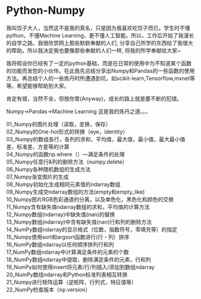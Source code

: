 # Python-Numpy

我叫饺子大人，当然这不是我的真名，只是因为我喜欢吃饺子而已。学生时不懂python，不懂Machine Learning，更不懂人工智能。所以，工作后开始了我漫长的自学之路。我很欣赏网上那些默默奉献的人们, 分享自己所学的东西给了我很大的帮助。所以我决定我也要像那些奉献的人们一样, 将我的所学奉献给大家~

我将假设你已经有了一定的python基础，而是在日常的使用中为不知道某个函数的功能而发愁的小伙伴。在此我先总结分享出Numpy和Pandas的一些函数的使用方法。再总结个人的一些炼丹时所遭遇到坑，如scikit-learn,Tensorflow,mxnet等等。希望能够帮助到大家。

肯定有错，当然不全，但按你胃(Anyway)，成长的路上就是要不断的犯错。 

Numpy→Pandas→Machine Learning 这是我的炼丹之道。。。

01_Numpy的图片处理（读取，变换，保存）\
02_Numpy的One-hot形式的转换（eye，identity）\
03_Numpy的数组各行，各列的求和，平均值，最大值，最小值，最大最小值差，标准差，方差等的计算\
04_Numpy的函数np.where（）—满足条件的处理\
05_Numpy任意行&列的删除方法（numpy.delete）\
06_Numpy各种随机数组的生成方法\
07_Numpy渐变图片的生成\
08_Numpy初始化生成相同元素值的ndarray数组\
09_Numpy生成空ndarray数组的方法(empty和empty_like)\
10_Numpy图片RGB色彩通道的分离，以及单色化，黑色化和颜色的交换\
11_Numpy含有缺失值ndarray数组的求和，平均值的计算方法\
12_Numpy数组(ndarray)中缺失值(nan)的替换\
13_Numpy数组(ndarray)中含有缺失值(nan)行和列的删除方法\
14_NumPy数组ndarray的显示格式（位数，指数符号，零填充等）的指定\
15_Numpy使用sort和argsort函数进行(行・列）排序\
16_NumPy数组ndarray以任何顺序排列行和列\
17_NumPy数组ndarray中计算满足条件的元素的个数\
18_NumPy数组ndarray中提取，删除满足条件的元素，行和列\
19_NumPy如何使用insert将元素/行/列插入/添加到数组ndarray\
20_NumPy数组ndarray和Python标准列表相互转换\
21_Numpy进行矩阵运算（逆矩阵，行列式，特征值等）\
22_NumPy检查版本（np.version）


